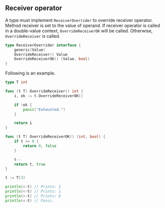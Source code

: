 ## Receiver operator ##

A type must implement `ReceiverOverrider` to override receiver operator. Method receiver is set to the value of operand. If receiver operator is called in a double-value context, `OverrideReceiverOK` will be called. Otherwise, `OverrideReceiver` is called.

```go
type ReceiverOverrider interface {
	generic(Value)
	OverrideReceiver() Value
	OverrideReceiverOK() (Value, bool)
}
```

Following is an example.

```go
type T int

func (t T) OverrideReceiver() int {
	i, ok := t.OverrideReceiverOK()

	if !ok {
		panic("Exhausted.")
	}

	return i
}

func (t T) OverrideReceiverOK() (int, bool) {
	if t <= 0 {
		return 0, false
	}

	t--
	return t, true
}

t := T(3)

println(<-t) // Prints: 2
println(<-t) // Prints: 1
println(<-t) // Prints: 0
println(<-t) // Panic.
```

